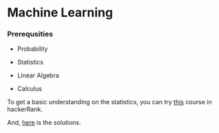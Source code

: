 # Machine Learning

### Prerequsities

* Probability

* Statistics

* Linear Algebra

* Calculus

To get a basic understanding on the statistics, you can try [this](https://www.hackerrank.com/domains/tutorials/10-days-of-statistics) course in hackerRank.

And, [here](https://github.com/AnuragAnalog/hackerrank/tree/master/tutorial-10-days-of-statistics) is the solutions.